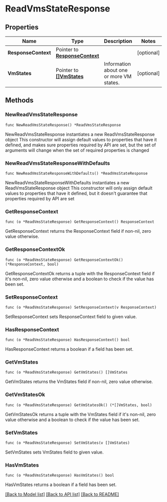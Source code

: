 # ReadVmsStateResponse

## Properties

Name | Type | Description | Notes
------------ | ------------- | ------------- | -------------
**ResponseContext** | Pointer to [**ResponseContext**](ResponseContext.md) |  | [optional] 
**VmStates** | Pointer to [**[]VmStates**](VmStates.md) | Information about one or more VM states. | [optional] 

## Methods

### NewReadVmsStateResponse

`func NewReadVmsStateResponse() *ReadVmsStateResponse`

NewReadVmsStateResponse instantiates a new ReadVmsStateResponse object
This constructor will assign default values to properties that have it defined,
and makes sure properties required by API are set, but the set of arguments
will change when the set of required properties is changed

### NewReadVmsStateResponseWithDefaults

`func NewReadVmsStateResponseWithDefaults() *ReadVmsStateResponse`

NewReadVmsStateResponseWithDefaults instantiates a new ReadVmsStateResponse object
This constructor will only assign default values to properties that have it defined,
but it doesn't guarantee that properties required by API are set

### GetResponseContext

`func (o *ReadVmsStateResponse) GetResponseContext() ResponseContext`

GetResponseContext returns the ResponseContext field if non-nil, zero value otherwise.

### GetResponseContextOk

`func (o *ReadVmsStateResponse) GetResponseContextOk() (*ResponseContext, bool)`

GetResponseContextOk returns a tuple with the ResponseContext field if it's non-nil, zero value otherwise
and a boolean to check if the value has been set.

### SetResponseContext

`func (o *ReadVmsStateResponse) SetResponseContext(v ResponseContext)`

SetResponseContext sets ResponseContext field to given value.

### HasResponseContext

`func (o *ReadVmsStateResponse) HasResponseContext() bool`

HasResponseContext returns a boolean if a field has been set.

### GetVmStates

`func (o *ReadVmsStateResponse) GetVmStates() []VmStates`

GetVmStates returns the VmStates field if non-nil, zero value otherwise.

### GetVmStatesOk

`func (o *ReadVmsStateResponse) GetVmStatesOk() (*[]VmStates, bool)`

GetVmStatesOk returns a tuple with the VmStates field if it's non-nil, zero value otherwise
and a boolean to check if the value has been set.

### SetVmStates

`func (o *ReadVmsStateResponse) SetVmStates(v []VmStates)`

SetVmStates sets VmStates field to given value.

### HasVmStates

`func (o *ReadVmsStateResponse) HasVmStates() bool`

HasVmStates returns a boolean if a field has been set.


[[Back to Model list]](../README.md#documentation-for-models) [[Back to API list]](../README.md#documentation-for-api-endpoints) [[Back to README]](../README.md)


